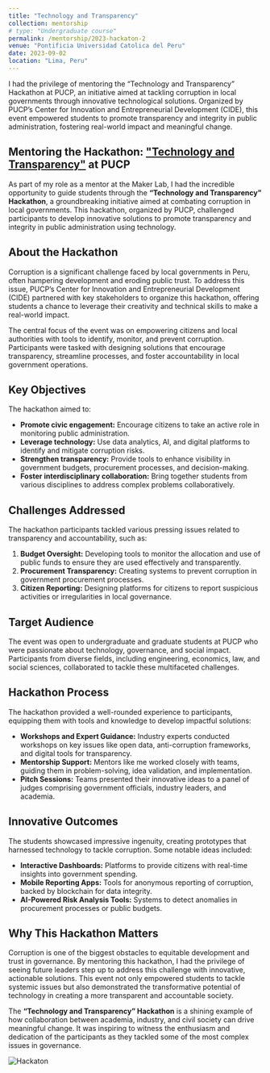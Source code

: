 ```yaml
---
title: "Technology and Transparency"
collection: mentorship
# type: "Undergraduate course"
permalink: /mentorship/2023-hackaton-2
venue: "Pontificia Universidad Catolica del Peru"
date: 2023-09-02
location: "Lima, Peru"
---
```


I had the privilege of mentoring the “Technology and Transparency” Hackathon at PUCP, an initiative aimed at tackling corruption in local governments through innovative technological solutions. Organized by PUCP’s Center for Innovation and Entrepreneurial Development (CIDE), this event empowered students to promote transparency and integrity in public administration, fostering real-world impact and meaningful change.

## Mentoring the Hackathon: ["Technology and Transparency"](https://cide.pucp.edu.pe/tecnologia-y-transparencia-estudiantes-de-la-pucp-proponen-soluciones-innovadoras-para-combatir-la-corrupcion-local/) at PUCP  

As part of my role as a mentor at the Maker Lab, I had the incredible opportunity to guide students through the **“Technology and Transparency” Hackathon**, a groundbreaking initiative aimed at combating corruption in local governments. This hackathon, organized by PUCP, challenged participants to develop innovative solutions to promote transparency and integrity in public administration using technology.

## About the Hackathon  
Corruption is a significant challenge faced by local governments in Peru, often hampering development and eroding public trust. To address this issue, PUCP’s Center for Innovation and Entrepreneurial Development (CIDE) partnered with key stakeholders to organize this hackathon, offering students a chance to leverage their creativity and technical skills to make a real-world impact.

The central focus of the event was on empowering citizens and local authorities with tools to identify, monitor, and prevent corruption. Participants were tasked with designing solutions that encourage transparency, streamline processes, and foster accountability in local government operations.

## Key Objectives  
The hackathon aimed to:  

- **Promote civic engagement:** Encourage citizens to take an active role in monitoring public administration.  
- **Leverage technology:** Use data analytics, AI, and digital platforms to identify and mitigate corruption risks.  
- **Strengthen transparency:** Provide tools to enhance visibility in government budgets, procurement processes, and decision-making.  
- **Foster interdisciplinary collaboration:** Bring together students from various disciplines to address complex problems collaboratively.  

## Challenges Addressed  
The hackathon participants tackled various pressing issues related to transparency and accountability, such as:  

1. **Budget Oversight:** Developing tools to monitor the allocation and use of public funds to ensure they are used effectively and transparently.  
2. **Procurement Transparency:** Creating systems to prevent corruption in government procurement processes.  
3. **Citizen Reporting:** Designing platforms for citizens to report suspicious activities or irregularities in local governance.  

## Target Audience  
The event was open to undergraduate and graduate students at PUCP who were passionate about technology, governance, and social impact. Participants from diverse fields, including engineering, economics, law, and social sciences, collaborated to tackle these multifaceted challenges.  

## Hackathon Process  
The hackathon provided a well-rounded experience to participants, equipping them with tools and knowledge to develop impactful solutions:  

- **Workshops and Expert Guidance:** Industry experts conducted workshops on key issues like open data, anti-corruption frameworks, and digital tools for transparency.  
- **Mentorship Support:** Mentors like me worked closely with teams, guiding them in problem-solving, idea validation, and implementation.  
- **Pitch Sessions:** Teams presented their innovative ideas to a panel of judges comprising government officials, industry leaders, and academia.  

## Innovative Outcomes  
The students showcased impressive ingenuity, creating prototypes that harnessed technology to tackle corruption. Some notable ideas included:  

- **Interactive Dashboards:** Platforms to provide citizens with real-time insights into government spending.  
- **Mobile Reporting Apps:** Tools for anonymous reporting of corruption, backed by blockchain for data integrity.  
- **AI-Powered Risk Analysis Tools:** Systems to detect anomalies in procurement processes or public budgets.  

## Why This Hackathon Matters  
Corruption is one of the biggest obstacles to equitable development and trust in governance. By mentoring this hackathon, I had the privilege of seeing future leaders step up to address this challenge with innovative, actionable solutions. This event not only empowered students to tackle systemic issues but also demonstrated the transformative potential of technology in creating a more transparent and accountable society.

The **“Technology and Transparency” Hackathon** is a shining example of how collaboration between academia, industry, and civil society can drive meaningful change. It was inspiring to witness the enthusiasm and dedication of the participants as they tackled some of the most complex issues in governance.  

![Hackaton](../images/hackaton_corruption.png)
